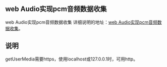## web Audio实现pcm音频数据收集

web Audio实现pcm音频数据收集 
详细说明的地址：[web Audio实现pcm音频数据收集](http://www.zhuyuntao.cn/2019/04/09/web-audio实现pcm音频数据收集/)。

## 说明
getUserMedia需要https，使用localhost或127.0.0.1时，可用http。

